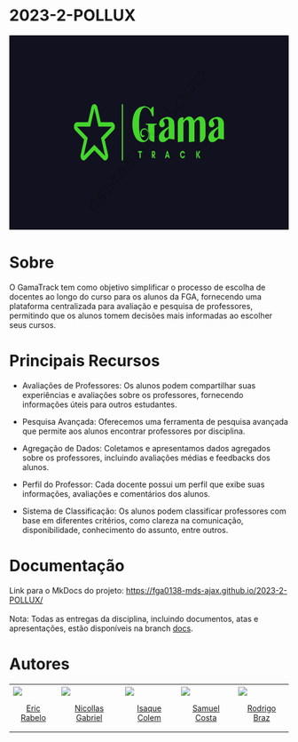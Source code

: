 # 2023-2-POLLUX

<p align="center">
  <img src="./Frontend/src/assets/images/bannerReadme.png" height='350px'>
</p>


# Sobre
O GamaTrack tem como objetivo simplificar o processo de escolha de docentes ao longo do curso para os alunos da FGA, fornecendo uma plataforma centralizada para avaliação e pesquisa de professores, permitindo que os alunos tomem decisões mais informadas ao escolher seus cursos.

# Principais Recursos 
- Avaliações de Professores: Os alunos podem compartilhar suas experiências e avaliações sobre os professores, fornecendo informações úteis para outros estudantes.

- Pesquisa Avançada: Oferecemos uma ferramenta de pesquisa avançada que permite aos alunos encontrar professores por disciplina.

- Agregação de Dados: Coletamos e apresentamos dados agregados sobre os professores, incluindo avaliações médias e feedbacks dos alunos.

- Perfil do Professor: Cada docente possui um perfil que exibe suas informações, avaliações e comentários dos alunos.

- Sistema de Classificação: Os alunos podem classificar professores com base em diferentes critérios, como clareza na comunicação, disponibilidade, conhecimento do assunto, entre outros.
  
# Documentação
Link para o MkDocs do projeto: https://fga0138-mds-ajax.github.io/2023-2-POLLUX/ <br><br>
Nota: Todas as entregas da disciplina, incluindo documentos, atas e apresentações, estão disponíveis na branch [docs](https://github.com/FGA0138-MDS-Ajax/2023-2-POLLUX/tree/docs).

# Autores

 <table>
    <tr>
      <td valign="top">
        <a href="https://github.com/rabelzx">
          <img align="center" src="https://github.com/rabelzx.png" height="100" />
          <p align="center"> Eric Rabelo </p>
        </a>
      </td>
      <td valign="top">
        <a href="https://github.com/Nicollaxs">
          <img align="center" src="https://github.com/Nicollaxs.png" height="100" />
          <p align="center"> Nicollas Gabriel </p>
        </a>
      </td>
      <td valign="top">
        <a href="https://github.com/isaquecolem">
          <img align="center" src="https://github.com/isaquecolem.png" height="100" />
          <p align="center"> Isaque Colem </p>
        </a>
      </td>
      <td valign="top">
        <a href="https://github.com/SamuelRicosta">
          <img align="center" src="https://github.com/SamuelRicosta.png" height="100" />
          <p align="center"> Samuel Costa </p>
        </a>
      </td>
      <td valign="top">
        <a href="https://github.com/rodrigogontijoo">
          <img align="center" src="https://github.com/rodrigogontijoo.png" height="100" />
          <p align="center"> Rodrigo Braz </p>
        </a>
      </td>
    </tr>
  </table>
</section>
